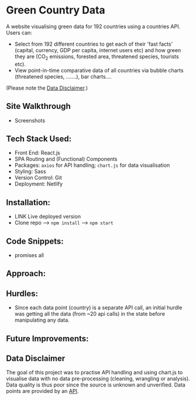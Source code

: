 # Green Country Data
A website visualising green data for 192 countries using a countries API. Users can:
* Select from 192 different countries to get each of their 'fast facts' (capital, currency, GDP per capita, internet users etc) and how green they are (CO<sub>2</sub> emissions, forested area, threatened species, tourists etc). 
* View point-in-time comparative data of all countries via bubble charts (threatened species, .......), bar charts....

(Please note the [Data Disclaimer](#data-disclaimer).)

## Site Walkthrough
- Screenshots

## Tech Stack Used:
- Front End: React.js
- SPA Routing and (Functional) Components
- Packages: `axios` for API handling; `chart.js` for data visualisation
- Styling: Sass
- Version Control: Git
- Deployment: Netlify

## Installation:
- LINK Live deployed version
- Clone repo --> `npm install` --> `npm start`

## Code Snippets:
- promises all

## Approach:


## Hurdles:
- Since each data point (country) is a separate API call, an initial hurdle was getting all the data (from ~20 api calls) in the state before manipulating any data.

## Future Improvements:


## Data Disclaimer
The goal of this project was to practise API handling and using chart.js to visualise data with no data pre-processing (cleaning, wrangling or analysis). Data quality is thus poor since the source is unknown and unverified. Data points are provided by an [API](https://api-ninjas.com/api/country).
